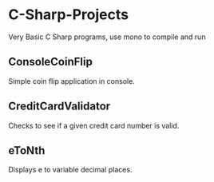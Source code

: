# C-Sharp-Projects
Very Basic C Sharp programs, use mono to compile and run

## ConsoleCoinFlip
Simple coin flip application in console.

## CreditCardValidator
Checks to see if a given credit card number is valid.

## eToNth
Displays e to variable decimal places.
